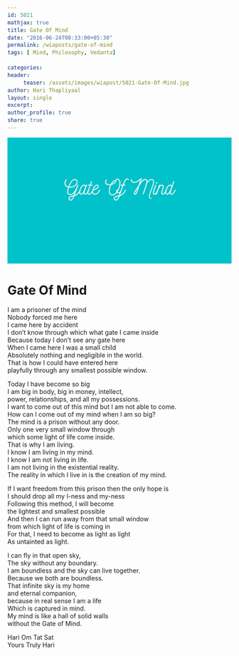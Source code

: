 ```yaml
--- 
id: 5021
mathjax: true  
title: Gate Of Mind
date: "2016-06-24T08:33:00+05:30"
permalink: /wiaposts/gate-of-mind
tags: [ Mind, Philosophy, Vedanta]    

categories: 
header:
     teaser: /assets/images/wiapost/5021-Gate-Of-Mind.jpg
author: Hari Thapliyaal 
layout: single 
excerpt:  
author_profile: true 
share: true 
---
```


![Gate Of Mind](/assets/images/wiapost/5021-Gate-Of-Mind.jpg)     
   
# Gate Of Mind
    
I am a prisoner of the mind     
Nobody forced me here     
I came here by accident     
I don’t know through which what gate I came inside     
Because today I don’t see any gate here     
When I came here I was a small child     
Absolutely nothing and negligible in the world.     
That is how I could have entered here     
playfully through any smallest possible window.    
    
Today I have become so big     
I am big in body, big in money, intellect,     
power, relationships, and all my possessions.     
I want to come out of this mind but I am not able to come.     
How can I come out of my mind when I am so big?     
The mind is a prison without any door.     
Only one very small window through     
which some light of life come inside.     
That is why I am living.     
I know I am living in my mind.     
I know I am not living in life.     
I am not living in the existential reality.     
The reality in which I live in is the creation of my mind.    
    
If I want freedom from this prison then the only hope is     
I should drop all my I-ness and my-ness     
Following this method, I will become     
the lightest and smallest possible     
And then I can run away from that small window     
from which light of life is coming in     
For that, I need to become as light as light     
As untainted as light.    
    
I can fly in that open sky,     
The sky without any boundary.     
I am boundless and the sky can live together.     
Because we both are boundless.     
That infinite sky is my home     
and eternal companion,     
because in real sense I am a life     
Which is captured in mind.     
My mind is like a hall of solid walls     
without the Gate of Mind.    
    
Hari Om Tat Sat     
Yours Truly Hari    
